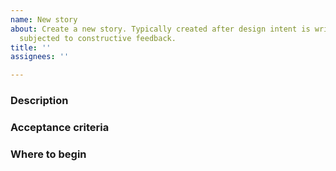 ```yaml
---
name: New story
about: Create a new story. Typically created after design intent is written down and
  subjected to constructive feedback.
title: ''
assignees: ''

---
```

### Description

### Acceptance criteria

### Where to begin


